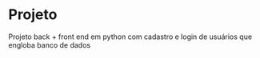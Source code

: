 # Projeto
Projeto back + front end em python com cadastro e login de usuários que engloba banco de dados
